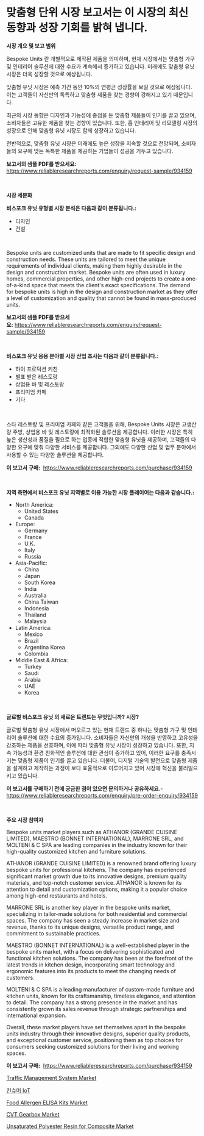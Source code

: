 <p><h1>맞춤형 단위 시장 보고서는 이 시장의 최신 동향과 성장 기회를 밝혀 냅니다.</h1></p><p><strong>시장 개요 및 보고 범위</strong></p>
<p><p>Bespoke Units 란 개별적으로 제작된 제품을 의미하며, 현재 시장에서는 맞춤형 가구 및 인테리어 솔루션에 대한 수요가 계속해서 증가하고 있습니다. 미래에도 맞춤형 유닛 시장은 더욱 성장할 것으로 예상됩니다.</p><p>맞춤형 유닛 시장은 예측 기간 동안 10%의 연평균 성장률을 보일 것으로 예상됩니다. 이는 고객들이 자신만의 독특하고 맞춤형 제품을 찾는 경향이 강해지고 있기 때문입니다.</p><p>최근의 시장 동향은 디자인과 기능성에 중점을 둔 맞춤형 제품들이 인기를 끌고 있으며, 소비자들은 고유한 제품을 찾는 경향이 있습니다. 또한, 홈 인테리어 및 리모델링 시장의 성장으로 인해 맞춤형 유닛 시장도 함께 성장하고 있습니다.</p><p>전반적으로, 맞춤형 유닛 시장은 미래에도 높은 성장을 지속할 것으로 전망되며, 소비자들의 요구에 맞는 독특한 제품을 제공하는 기업들이 성공을 거두고 있습니다.</p></p>
<p><strong>보고서의 샘플 PDF를 받으세요:</strong> <a href="https://www.reliableresearchreports.com/enquiry/request-sample/934159">https://www.reliableresearchreports.com/enquiry/request-sample/934159</a></p>
<p>&nbsp;</p>
<p><strong>시장 세분화</strong></p>
<p><strong>비스포크 유닛 유형별 시장 분석은 다음과 같이 분류됩니다.:</strong></p>
<p><ul><li>디자인</li><li>건설</li></ul></p>
<p>&nbsp;</p>
<p><p>Bespoke units are customized units that are made to fit specific design and construction needs. These units are tailored to meet the unique requirements of individual clients, making them highly desirable in the design and construction market. Bespoke units are often used in luxury homes, commercial properties, and other high-end projects to create a one-of-a-kind space that meets the client's exact specifications. The demand for bespoke units is high in the design and construction market as they offer a level of customization and quality that cannot be found in mass-produced units.</p></p>
<p><strong>보고서의 샘플 PDF를 받으세요:</strong>&nbsp;<a href="https://www.reliableresearchreports.com/enquiry/request-sample/934159">https://www.reliableresearchreports.com/enquiry/request-sample/934159</a></p>
<p>&nbsp;</p>
<p><strong> 비스포크 유닛 응용 분야별 시장 산업 조사는 다음과 같이 분류됩니다.:</strong></p>
<p><ul><li>하이 프로덕션 키친</li><li>별표 받은 레스토랑</li><li>상업용 바 및 레스토랑</li><li>프리미엄 카페</li><li>기타</li></ul></p>
<p>&nbsp;</p>
<p><p>스타 레스토랑 및 프리미엄 카페와 같은 고객들을 위해, Bespoke Units 시장은 고생산량 주방, 상업용 바 및 레스토랑에 최적화된 솔루션을 제공합니다. 이러한 시장은 특히 높은 생산성과 품질을 필요로 하는 업종에 적합한 맞춤형 유닛을 제공하며, 고객들의 다양한 요구에 맞춰 다양한 서비스를 제공합니다. 그외에도 다양한 산업 및 업무 분야에서 사용할 수 있는 다양한 솔루션을 제공합니다.</p></p>
<p><strong>이 보고서 구매:</strong>&nbsp; <a href="https://www.reliableresearchreports.com/purchase/934159">https://www.reliableresearchreports.com/purchase/934159</a></p>
<p>&nbsp;</p>
<p><strong>지역 측면에서 비스포크 유닛 지역별로 이용 가능한 시장 플레이어는 다음과 같습니다.:</strong></p>
<p><ul>
    <li>
        North America:
        <ul>
            <li>United States</li>
            <li>Canada</li>
        </ul>
    </li>
    <li>
        Europe:
        <ul>
            <li>Germany</li>
            <li>France</li>
            <li>U.K.</li>
            <li>Italy</li>
            <li>Russia</li>
        </ul>
    </li>
    <li>
        Asia-Pacific:
        <ul>
            <li>China</li>
            <li>Japan</li>
            <li>South Korea</li>
            <li>India</li>
            <li>Australia</li>
            <li>China Taiwan</li>
            <li>Indonesia</li>
            <li>Thailand</li>
            <li>Malaysia</li>
        </ul>
    </li>
    <li>
        Latin America:
        <ul>
            <li>Mexico</li>
            <li>Brazil</li>
            <li>Argentina Korea</li>
            <li>Colombia</li>
        </ul>
    </li>
    <li>
        Middle East & Africa:
        <ul>
            <li>Turkey</li>
            <li>Saudi</li>
            <li>Arabia</li>
            <li>UAE</li>
            <li>Korea</li>
        </ul>
    </li>
    </ul></p>
<p>&nbsp;</p>
<p><strong>글로벌 비스포크 유닛 의 새로운 트렌드는 무엇입니까? 시장?</strong></p>
<p><p>글로벌 맞춤형 유닛 시장에서 떠오르고 있는 현재 트렌드 중 하나는 맞춤형 가구 및 인테리어 솔루션에 대한 수요의 증가입니다. 소비자들은 자신만의 개성을 반영하고 고유성을 강조하는 제품을 선호하며, 이에 따라 맞춤형 유닛 시장이 성장하고 있습니다. 또한, 지속 가능성과 환경 친화적인 솔루션에 대한 관심이 증가하고 있어, 이러한 요구를 충족시키는 맞춤형 제품이 인기를 끌고 있습니다. 더불어, 디지털 기술의 발전으로 맞춤형 제품을 설계하고 제작하는 과정이 보다 효율적으로 이루어지고 있어 시장에 혁신을 불러일으키고 있습니다.</p></p>
<p><strong>이 보고서를 구매하기 전에 궁금한 점이 있으면 문의하거나 공유하세요.</strong>- <a href="https://www.reliableresearchreports.com/enquiry/pre-order-enquiry/934159">https://www.reliableresearchreports.com/enquiry/pre-order-enquiry/934159</a></p>
<p>&nbsp;</p>
<p><strong>주요 시장 참여자</strong></p>
<p><p>Bespoke units market players such as ATHANOR (GRANDE CUISINE LIMITED), MAESTRO (BONNET INTERNATIONAL), MARRONE SRL, and MOLTENI & C SPA are leading companies in the industry known for their high-quality customized kitchen and furniture solutions.</p><p>ATHANOR (GRANDE CUISINE LIMITED) is a renowned brand offering luxury bespoke units for professional kitchens. The company has experienced significant market growth due to its innovative designs, premium quality materials, and top-notch customer service. ATHANOR is known for its attention to detail and customization options, making it a popular choice among high-end restaurants and hotels.</p><p>MARRONE SRL is another key player in the bespoke units market, specializing in tailor-made solutions for both residential and commercial spaces. The company has seen a steady increase in market size and revenue, thanks to its unique designs, versatile product range, and commitment to sustainable practices.</p><p>MAESTRO (BONNET INTERNATIONAL) is a well-established player in the bespoke units market, with a focus on delivering sophisticated and functional kitchen solutions. The company has been at the forefront of the latest trends in kitchen design, incorporating smart technology and ergonomic features into its products to meet the changing needs of customers.</p><p>MOLTENI & C SPA is a leading manufacturer of custom-made furniture and kitchen units, known for its craftsmanship, timeless elegance, and attention to detail. The company has a strong presence in the market and has consistently grown its sales revenue through strategic partnerships and international expansion.</p><p>Overall, these market players have set themselves apart in the bespoke units industry through their innovative designs, superior quality products, and exceptional customer service, positioning them as top choices for consumers seeking customized solutions for their living and working spaces.</p></p>
<p><strong>이 보고서 구매:</strong>&nbsp;&nbsp;<a href="https://www.reliableresearchreports.com/purchase/934159">https://www.reliableresearchreports.com/purchase/934159</a></p>
<p><p><a href="https://github.com/GroverBarry/Market-Research-Report-List-4/blob/main/traffic-management-system-market.md">Traffic Management System Market</a></p><p><a href="https://github.com/idcefvhkdut6/Market-Research-Report-List-1/blob/main/3996220184342.md">컨슈머 IoT</a></p><p><a href="https://issuu.com/reportprime-2/docs/food-allergen-elisa-kits-market-size-2030.pptx">Food Allergen ELISA Kits Market</a></p><p><a href="https://view.publitas.com/reportprime-1/cvt-gearbox-market-size-market-trends-and-growth-outlook-forecasted-for-period-from-2024-to-2031/">CVT Gearbox Market</a></p><p><a href="https://fuschia-pecorino-a6d.notion.site/Unsaturated-Polyester-Resin-for-Composite-Market-Furnish-Information-about-Market-Size-Market-Share-d36e682a79a54cc3a36ff197d35c76f5">Unsaturated Polyester Resin for Composite Market</a></p></p>

